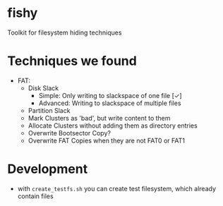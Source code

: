 # fishy
Toolkit for filesystem hiding techniques

# Techniques we found

* FAT:
	* Disk Slack
		* Simple: Only writing to slackspace of one file  [✓]
		* Advanced: Writing to slackspace of multiple files
	* Partition Slack
	* Mark Clusters as 'bad', but write content to them
	* Allocate Clusters without adding them as directory entries
	* Overwrite Bootsector Copy?
	* Overwrite FAT Copies when they are not FAT0 or FAT1


# Development

* with `create_testfs.sh` you can create test filesystem, which already contain files
